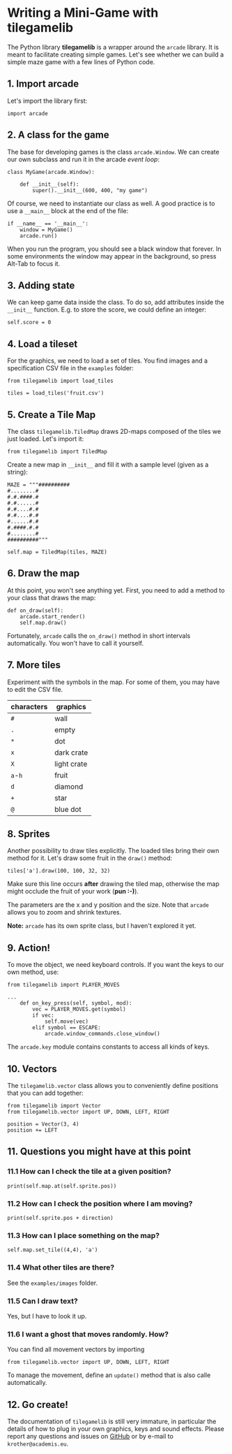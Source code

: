 
# Writing a Mini-Game with tilegamelib

The Python library **tilegamelib** is a wrapper around the `arcade` library. It is meant to facilitate creating simple games. Let's see whether we can build a simple maze game with a few lines of Python code.

## 1. Import arcade

Let's import the library first:

    import arcade

## 2. A class for the game

The base for developing games is the class `arcade.Window`.
We can create our own subclass and run it in the arcade *event loop*:

    class MyGame(arcade.Window):

        def __init__(self):
            super().__init__(600, 400, "my game")

Of course, we need to instantiate our class as well. A good practice is to use a `__main__` block at the end of the file:

    if __name__ == '__main__':
        window = MyGame()
        arcade.run()


When you run the program, you should see a black window that forever. In some environments the window may appear in the background, so press Alt-Tab to focus it.


## 3. Adding state

We can keep game data inside the class. To do so, add attributes inside the `__init__` function. E.g. to store the score, we could define an integer:

    self.score = 0


## 4. Load a tileset

For the graphics, we need to load a set of tiles. You find images and a specification CSV file in the `examples` folder:

    from tilegamelib import load_tiles

    tiles = load_tiles('fruit.csv')

## 5. Create a Tile Map

The class `tilegamelib.TiledMap` draws 2D-maps composed of the tiles we just loaded. Let's import it:

    from tilegamelib import TiledMap

Create a new map in `__init__` and fill it with a sample level (given as a string):

    MAZE = """##########
    #........#
    #.#.####.#
    #.#......#
    #.#....#.#
    #.#....#.#
    #......#.#
    #.####.#.#
    #........#
    ##########"""

    self.map = TiledMap(tiles, MAZE)

## 6. Draw the map

At this point, you won't see anything yet. First, you need to add a method to your class that draws the map:

    def on_draw(self):
        arcade.start_render()
        self.map.draw()

Fortunately, `arcade` calls the `on_draw()` method in short intervals automatically. You won't have to call it yourself.

## 7. More tiles

Experiment with the symbols in the map. For some of them, you may have to edit the CSV file.

| characters | graphics |
|------------|----------|
| `#`        | wall     |
| `.`        | empty    |
| `*`        | dot      |
| `x`        | dark crate  |
| `X`        | light crate  |
| `a`-`h`    | fruit     |
| `d`        | diamond   |
| `+`        | star      |
| `@`        | blue dot  |

## 8. Sprites

Another possibility to draw tiles explicitly. The loaded tiles bring their own method for it. Let's draw some fruit in the `draw()` method:

    tiles['a'].draw(100, 100, 32, 32)

Make sure this line occurs **after** drawing the tiled map, otherwise the map might occlude the fruit of your work (**pun :-)**).

The parameters are the x and y position and the size. Note that `arcade` allows you to zoom and shrink textures.

**Note:** `arcade` has its own sprite class, but I haven't explored it yet.

## 9. Action!

To move the object, we need keyboard controls. If you want the
keys to our own method, use:

    from tilegamelib import PLAYER_MOVES

    ...
        def on_key_press(self, symbol, mod):
            vec = PLAYER_MOVES.get(symbol)
            if vec:
                self.move(vec)
            elif symbol == ESCAPE:
                arcade.window_commands.close_window()


The `arcade.key` module contains constants to access all kinds of keys.

## 10. Vectors

The `tilegamelib.vector` class allows you to conveniently define positions that you can add together:

    from tilegamelib import Vector
    from tilegamelib.vector import UP, DOWN, LEFT, RIGHT

    position = Vector(3, 4)
    position += LEFT

## 11. Questions you might have at this point

### 11.1 How can I check the tile at a given position?

    print(self.map.at(self.sprite.pos))

### 11.2 How can I check the position where I am moving?

    print(self.sprite.pos + direction)

### 11.3 How can I place something on the map?

    self.map.set_tile((4,4), 'a')

### 11.4 What other tiles are there?

See the `examples/images` folder.

### 11.5 Can I draw text?

Yes, but I have to look it up.

### 11.6 I want a ghost that moves randomly. How?

You can find all movement vectors by importing

    from tilegamelib.vector import UP, DOWN, LEFT, RIGHT

To manage the movement, define an `update()` method that is also calle automatically.

## 12. Go create!

The documentation of `tilegamelib` is still very immature, in particular the details of how to plug in your own graphics, keys and sound effects. Please report any questions and issues on [GitHub](https://github.com/krother/tilegamelib) or by e-mail to `krother@academis.eu`.
